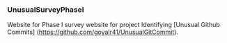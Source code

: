 ### UnusualSurveyPhaseI

Website for Phase I survey website for project Identifying [Unusual Github Commits] (https://github.com/goyalr41/UnusualGitCommit).

